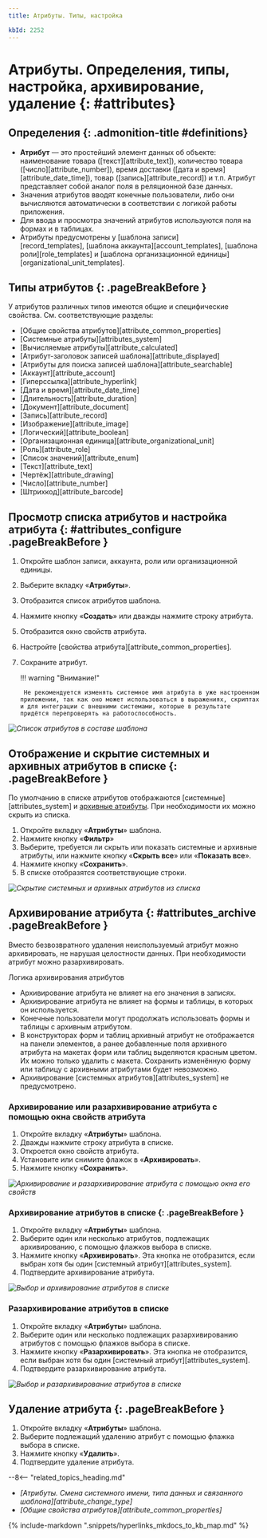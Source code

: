 ```yaml
---
title: Атрибуты. Типы, настройка

kbId: 2252
---
```


# Атрибуты. Определения, типы, настройка, архивирование, удаление {: #attributes}

<div class="admonition question" markdown="block">

## Определения {: .admonition-title #definitions}

- **Атрибут** — это простейший элемент данных об объекте: наименование товара ([текст][attribute_text]), количество товара ([число][attribute_number]), время доставки ([дата и время][attribute_date_time]), товар ([запись][attribute_record]) и т.п. Атрибут представляет собой аналог поля в реляционной базе данных.
- Значения атрибутов вводят конечные пользователи, либо они вычисляются автоматически в соответствии с логикой работы приложения.
- Для ввода и просмотра значений атрибутов используются поля на формах и в таблицах.
- Атрибуты предусмотрены у [шаблона записи][record_templates], [шаблона аккаунта][account_templates], [шаблона роли][role_templates] и [шаблона организационной единицы][organizational_unit_templates].

</div>

## Типы атрибутов {: .pageBreakBefore }

У атрибутов различных типов имеются общие и специфические свойства. См. соответствующие разделы:

- [Общие свойства атрибутов][attribute_common_properties]
- [Системные атрибуты][attributes_system]
- [Вычисляемые атрибуты][attribute_calculated]
- [Атрибут-заголовок записей шаблона][attribute_displayed]
- [Атрибуты для поиска записей шаблона][attribute_searchable]
- [Аккаунт][attribute_account]
- [Гиперссылка][attribute_hyperlink]
- [Дата и время][attribute_date_time]
- [Длительность][attribute_duration]
- [Документ][attribute_document]
- [Запись][attribute_record]
- [Изображение][attribute_image]
- [Логический][attribute_boolean]
- [Организационная единица][attribute_organizational_unit]
- [Роль][attribute_role]
- [Список значений][attribute_enum]
- [Текст][attribute_text]
- [Чертёж][attribute_drawing]
- [Число][attribute_number]
- [Штрихкод][attribute_barcode]

## Просмотр списка атрибутов и настройка атрибута {: #attributes_configure .pageBreakBefore }

1. Откройте шаблон записи, аккаунта, роли или организационной единицы.
2. Выберите вкладку «**Атрибуты**».
3. Отобразится список атрибутов шаблона.
4. Нажмите кнопку «**Создать**» или дважды нажмите строку атрибута.
5. Отобразится окно свойств атрибута.
6. Настройте [свойства атрибута][attribute_common_properties].
7. Сохраните атрибут.

    !!! warning "Внимание!"

        Не рекомендуется изменять системное имя атрибута в уже настроенном приложении, так как оно может использоваться в выражениях, скриптах и для интеграции с внешними системами, которые в результате придётся перепроверять на работоспособность.

_![Список атрибутов в составе шаблона](img/attribute_list.png)_

## Отображение и скрытие системных и архивных атрибутов в списке {: .pageBreakBefore }

По умолчанию в списке атрибутов отображаются [системные][attributes_system] и [архивные атрибуты](#attributes_archive). При необходимости их можно скрыть из списка.

1. Откройте вкладку «**Атрибуты**» шаблона.
2. Нажмите кнопку «**Фильтр**»
3. Выберите, требуется ли скрыть или показать системные и архивные атрибуты, или нажмите кнопку «**Скрыть все**» или «**Показать все**».
4. Нажмите кнопку «**Сохранить**».
5. В списке отобразятся соответствующие строки.

_![Скрытие системных и архивных атрибутов из списка](img/attribute_filter.png)_

## Архивирование атрибута {: #attributes_archive .pageBreakBefore }

Вместо безвозвратного удаления неиспользуемый атрибут можно архивировать, не нарушая целостности данных. При необходимости атрибут можно разархивировать.

Логика архивирования атрибутов

- Архивирование атрибута не влияет на его значения в записях.
- Архивирование атрибута не влияет на формы и таблицы, в которых он используется.
- Конечные пользователи могут продолжать использовать формы и таблицы с архивным атрибутом.
- В конструкторах форм и таблиц архивный атрибут не отображается на панели элементов, а ранее добавленные поля архивного атрибута на макетах форм или таблиц выделяются красным цветом. Их можно только удалить с макета. Сохранить изменённую форму или таблицу с архивными атрибутами будет невозможно.
- Архивирование [системных атрибутов][attributes_system] не предусмотрено.

### Архивирование или разархивирование атрибута с помощью окна свойств атрибута

1. Откройте вкладку «**Атрибуты**» шаблона.
2. Дважды нажмите строку атрибута в списке.
3. Откроется окно свойств атрибута.
4. Установите или снимите флажок в «**Архивировать**».
5. Нажмите кнопку «**Сохранить**».

_![Архивирование и разархивирование атрибута с помощью окна его свойств](img/attribute_archive_checbox.png)_

### Архивирование атрибутов в списке {: .pageBreakBefore }

1. Откройте вкладку «**Атрибуты**» шаблона.
2. Выберите один или несколько атрибутов, подлежащих архивированию, с помощью флажков выбора в списке.
3. Нажмите кнопку «**Архивировать**». Эта кнопка не отобразится, если выбран хотя бы один [системный атрибут][attributes_system].
4. Подтвердите архивирование атрибута.

_![Выбор и архивирование атрибутов в списке](img/attribute_choice_to_archive.png)_

### Разархивирование атрибутов в списке

1. Откройте вкладку «**Атрибуты**» шаблона.
2. Выберите один или несколько подлежащих разархивированию атрибутов с помощью флажков выбора в списке.
3. Нажмите кнопку «**Разархивировать**». Эта кнопка не отобразится, если выбран хотя бы один [системный атрибут][attributes_system].
4. Подтвердите разархивирование атрибута.

_![Выбор и разархивирование атрибутов в списке](img/attribute_choice_to_unarchive.png)_

## Удаление атрибута {: .pageBreakBefore }

1. Откройте вкладку «**Атрибуты**» шаблона.
2. Выберите подлежащий удалению атрибут с помощью флажка выбора в списке.
3. Нажмите кнопку «**Удалить**».
4. Подтвердите удаление атрибута.

<div class="relatedTopics" markdown="block">

--8<-- "related_topics_heading.md"

- _[Атрибуты. Смена системного имени, типа данных и связанного шаблона][attribute_change_type]_
- _[Общие свойства атрибутов][attribute_common_properties]_

</div>

{% include-markdown ".snippets/hyperlinks_mkdocs_to_kb_map.md" %}
